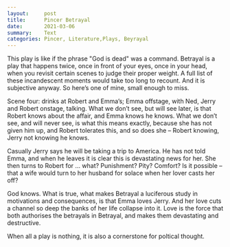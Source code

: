 ```yaml
---
layout:     post
title:      Pincer Betrayal
date:       2021-03-06
summary:    Text
categories: Pincer, Literature,Plays, Beyrayal
---
```

This play is like if the phrase "God is dead" was a command. 
Betrayal is a play that happens twice, once in front of your eyes, once in your head, when you revisit certain scenes to judge their proper weight. A full list of these incandescent moments would take too long to recount. And it is subjective anyway. So here’s one of mine, small enough to miss.

Scene four: drinks at Robert and Emma’s; Emma offstage, with Ned, Jerry and Robert onstage, talking. What we don’t see, but will see later, is that Robert knows about the affair, and Emma knows he knows. What we don’t see, and will never see, is what this means exactly, because she has not given him up, and Robert tolerates this, and so does she – Robert knowing, Jerry not knowing he knows.

Casually Jerry says he will be taking a trip to America. He has not told Emma, and when he leaves it is clear this is devastating news for her. She then turns to Robert for … what? Punishment? Pity? Comfort? Is it possible – that a wife would turn to her husband for solace when her lover casts her off?

God knows. What is true, what makes Betrayal a luciferous study in motivations and consequences, is that Emma loves Jerry. And her love cuts a channel so deep the banks of her life collapse into it. Love is the force that both authorises the betrayals in Betrayal, and makes them devastating and destructive.



When all a  play is nothing, it is also a cornerstone for poltical thought.
